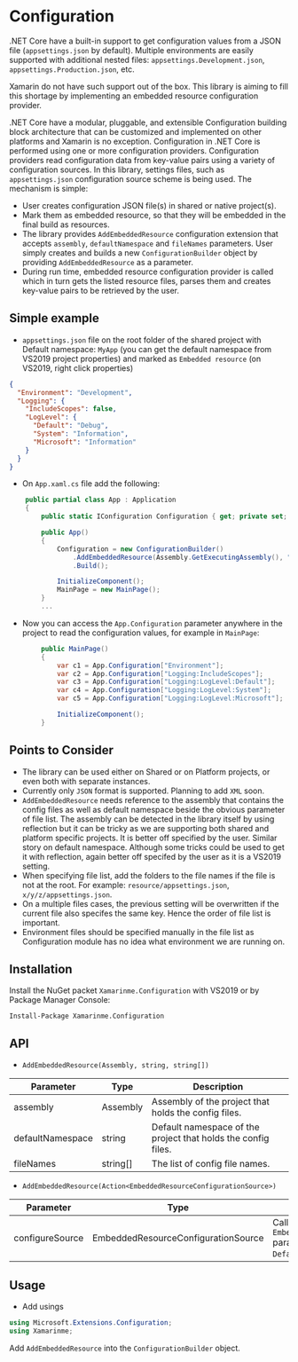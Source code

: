 # Configuration
.NET Core have a built-in support to get configuration values from a JSON file (`appsettings.json` by default). Multiple environments are easily supported with additional nested files: `appsettings.Development.json`, `appsettings.Production.json`, etc.

Xamarin do not have such support out of the box. This library is aiming to fill this shortage by implementing an embedded resource configuration provider.

.NET Core have a modular, pluggable, and extensible Configuration building block architecture that can be customized and implemented on other platforms and Xamarin is no exception. Configuration in .NET Core is performed using one or more configuration providers. Configuration providers read configuration data from key-value pairs using a variety of configuration sources. In this library, settings files, such as `appsettings.json` configuration source scheme is being used. The mechanism is simple:
* User creates configuration JSON file(s) in shared or native project(s).
* Mark them as embedded resource, so that they will be embedded in the final build as resources.
* The library provides `AddEmbeddedResource` configuration extension that accepts `assembly`, `defaultNamespace` and `fileNames` parameters. User simply creates and builds a new `ConfigurationBuilder` object by providing `AddEmbeddedResource` as a parameter.
* During run time, embedded resource configuration provider is called which in turn gets the listed resource files, parses them and creates key-value pairs to be retrieved by the user.

## Simple example
* `appsettings.json` file on the root folder of the shared project with Default namespace: `MyApp` (you can get the default namespace from VS2019 project properties) and marked as `Embedded resource` (on VS2019, right click properties)
``` json
{
  "Environment": "Development",
  "Logging": {
    "IncludeScopes": false,
    "LogLevel": {
      "Default": "Debug",
      "System": "Information",
      "Microsoft": "Information"
    }
  }
}
```
* On `App.xaml.cs` file add the following:
```cs
    public partial class App : Application
    {
        public static IConfiguration Configuration { get; private set; }

        public App()
        {
            Configuration = new ConfigurationBuilder()
                .AddEmbeddedResource(Assembly.GetExecutingAssembly(), "MyApp", new string[] { "appsettings.json" })
                .Build();

            InitializeComponent();
            MainPage = new MainPage();
        }
        ...
```
* Now you can access the `App.Configuration` parameter anywhere in the project to read the configuration values, for example in `MainPage`:
```cs
        public MainPage()
        {
            var c1 = App.Configuration["Environment"];                  // "Development"
            var c2 = App.Configuration["Logging:IncludeScopes"];        // false
            var c3 = App.Configuration["Logging:LogLevel:Default"];     // "Debug"
            var c4 = App.Configuration["Logging:LogLevel:System"];      // "Information"
            var c5 = App.Configuration["Logging:LogLevel:Microsoft"];   // "Information"

            InitializeComponent();
        }
```

## Points to Consider
* The library can be used either on Shared or on Platform projects, or even both with separate instances.
* Currently only `JSON` format is supported. Planning to add `XML` soon.
* `AddEmbeddedResource` needs reference to the assembly that contains the config files as well as default namespace beside the obvious parameter of file list. The assembly can be detected in the library itself by using reflection but it can be tricky as we are supporting both shared and platform specific projects. It is better off specified by the user. Similar story on default namespace. Although some tricks could be used to get it with reflection, again better off specifed by the user as it is a VS2019 setting.
* When specifying file list, add the folders to the file names if the file is not at the root. For example:
`resource/appsettings.json`, `x/y/z/appsettings.json`.
* On a multiple files cases, the previous setting will be overwritten if the current file also specifes the same key. Hence the order of file list is important.
* Environment files should be specified manually in the file list as Configuration module has no idea what environment we are running on. 

## Installation
Install the NuGet packet `Xamarinme.Configuration` with VS2019 or by Package Manager Console:

`Install-Package Xamarinme.Configuration`

## API
* `AddEmbeddedResource(Assembly, string, string[])` 

Parameter | Type | Description
--- | --- | ---
assembly | Assembly | Assembly of the project that holds the config files.
defaultNamespace | string | Default namespace of the project that holds the config files.
fileNames | string[] | The list of config file names.
* `AddEmbeddedResource(Action<EmbeddedResourceConfigurationSource>)` 

Parameter | Type | Description
--- | --- | ---
configureSource | EmbeddedResourceConfigurationSource | Callback to action to set `EmbeddedResourceConfigurationSource` parameters: `Assembly`, `DefaultNamespace` and `FileNames`.


## Usage
* Add usings 
```cs
using Microsoft.Extensions.Configuration;
using Xamarinme;
```

 Add `AddEmbeddedResource` into the `ConfigurationBuilder` object.







